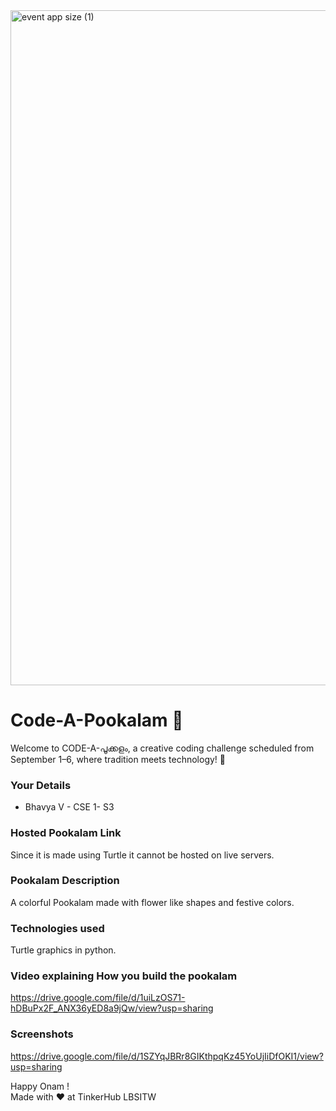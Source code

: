 <img width="1920" height="1080" alt="event app size (1)" src="https://github.com/user-attachments/assets/9c18c1de-1249-41ca-9561-1bc003606551" />

# Code-A-Pookalam 🌸
Welcome to CODE-A-പൂക്കളം, a creative coding challenge scheduled from September 1–6, where tradition meets technology! 🌼


### Your Details
- Bhavya V - CSE 1- S3



### Hosted Pookalam Link
Since it is made using Turtle it cannot be hosted on live servers.


### Pookalam Description
A colorful Pookalam made with flower like shapes and festive colors.



### Technologies used
Turtle graphics in python.


### Video explaining How you build the pookalam
https://drive.google.com/file/d/1uiLzOS71-hDBuPx2F_ANX36yED8a9jQw/view?usp=sharing


### Screenshots
https://drive.google.com/file/d/1SZYqJBRr8GIKthpqKz45YoUjIiDfOKI1/view?usp=sharing


Happy Onam ! <br>
Made with ❤️ at TinkerHub LBSITW
